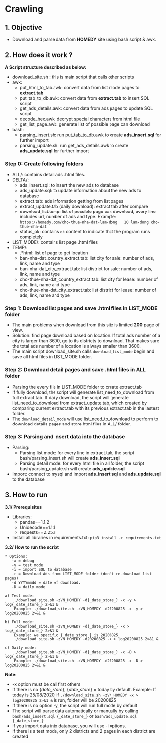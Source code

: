 # Crawling

## 1. Objective 

- Download and parse data from **HOMEDY** site using bash script & awk.

## 2. How does it work ?  
**A Script structure described as below:**
-  download_site.sh : this is main script that calls other scripts
-  awk:
    - put_html_to_tab.awk: convert data from list mode pages to **extract.tab**
    - put_tab_to_db.awk: convert data from **extract.tab** to insert SQL script  
    - get_ads_details.awk: convert data from ads pages to update SQL script
    - decode_hex.awk: decrypt special characters from html file
    - get_list_page.awk: generate list of possible page can download
-  bash:
    - parsing_insert.sh: run put_tab_to_db.awk to create **ads_insert.sql** for further import
    - parsing_update.sh: run get_ads_details.awk to create **ads_update.sql** for further import

### Step 0: Create following folders
-  ALL/: contains detail ads .html files.
-  DELTA/: 
    - ads_insert.sql: to insert the new ads to database
    - ads_update.sql: to update information about the new ads to database
    - extract.tab: ads information getting from list pages
    - extract_update.tab (daily download): extract.tab after compare
    - download_list.temp: list of possible page can download, every line includes url, number of ads and type. Example: `https://homedy.com/cho-thue-nha-dat-lam-dong	10 lam-dong cho-thue-nha-dat`
    - status_ok: contains ``ok`` content to indicate that the program runs completely
- LIST_MODE/: contains list page .html files
- TEMP/: 
    - .*html: list of page to get location
    - ban-nha-dat_country_extract.tab: list city for sale: number of ads, link, name and type
    - ban-nha-dat_city_extract.tab: list district for sale: number of ads, link, name and type
    - cho-thue-nha-dat_country_extract.tab: list city for lease: number of ads, link, name and type
    - cho-thue-nha-dat_city_extract.tab: list district for lease: number of ads, link, name and type

###  Step 1: Download list pages and save .html files in LIST_MODE folder
-  The main problems when download from this site is limited **200** page of view. 
-  Solution: find page download based on location. If total ads number of a city is larger than 3600, go to its districts to download. That makes sure the total ads number of a location is always smaller than 3600.
-  The main script download_site.sh calls `download_list_mode` begin and save all html files in LIST_MODE folder.

### Step 2: Download detail pages and save .html files in ALL folder
- Parsing the every file in LIST_MODE folder to create extract.tab
- If fully download, the script will generate list_need_to_download from full extract.tab. If daily download, the script will generate list_need_to_download from extract_update.tab, which created by comparing current extract.tab with its previous extract.tab in the lastest folder.
- The `download_detail_mode` will use list_need_to_download to perform to download details pages and store html files in ALL/ folder.

### Step 3: Parsing and insert data into the database
-  Parsing:  
    - Parsing list mode: for every line in extract.tab, the script bash/parsing_insert.sh will create **ads_insert.sql**
    - Parsing detail mode: for every html file in all folder, the script bash/parsing_update.sh will create **ads_update.sql**
-  Import: connect to mysql and import **ads_insert.sql** and **ads_update.sql** to the database 

## 3. How to run
**3.1/ Prerequisites**
- Libraries:
    - pandas==1.1.2
    - Unidecode==1.1.1
    - requests==2.25.1
- Install all libraries in requirements.txt: ``` pip3 install -r requirements.txt ```

**3.2/ How to run the script**

  ```
  * Options: 
     -x = debug
     -y = test mode
     -i = import SQL to database
     -r = Download Ads from LIST_MODE folder (don't re-download list pages)
     -d YYYYmmdd = date of download.
     -D = daily mode
  ```
    a) Test mode:    
        ./download_site.sh -zVN_HOMEDY -d{_date_store_} -x -y > log{_date_store_} 2>&1 &
        Example: ./download_site.sh -zVN_HOMEDY -d20200825 -x -y > log20200825 2>&1 &  

    b) Full mode:      
        ./download_site.sh -zVN_HOMEDY -d{_date_store_} -x > log{_date_store_} 2>&1 &   
        Example: we specific {_date_store_} is 20200825
        ./download_site.sh -zVN_HOMEDY -d20200825 -x > log20200825 2>&1 & 

    c) Daily mode:
        ./download_site.sh -zVN_HOMEDY -d{_date_store_} -x -D > log{_date_store_} 2>&1 &
        Example: ./download_site.sh -zVN_HOMEDY -d20200825 -x -D > log20200825 2>&1 &  
        
**Note:**
-   -x option must be call first others
-   If there is no {_date_store_}, {_date_store_} = today by default. Example: If today is 25/08/2020, if `./download_site.sh -zVN_HOMEDY -x > log20200825 2>&1 &` is run, folder will be 20200825
-   If there is no option -y, the script will run full mode by default
-   The script will parse data automatically or manually by calling `bash/ads_insert.sql {_date_store_}`  or `bash/ads_update.sql {_date_store_}`
-   If you import data into database, you will use -i options.      
-   If there is a test mode, only 2 districts and 2 pages in each district are created
